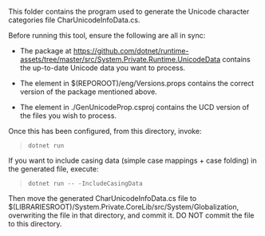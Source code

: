 This folder contains the program used to generate the Unicode character categories file CharUnicodeInfoData.cs.

Before running this tool, ensure the following are all in sync:

 - The package at https://github.com/dotnet/runtime-assets/tree/master/src/System.Private.Runtime.UnicodeData contains
   the up-to-date Unicode data you want to process.

 - The <SystemPrivateRuntimeUnicodeDataVersion> element in $(REPOROOT)/eng/Versions.props contains the correct version
   of the package mentioned above.

 - The <UnicodeUcdVersion> element in ./GenUnicodeProp.csproj contains the UCD version of the files you wish to process.

Once this has been configured, from this directory, invoke:

> `dotnet run`

If you want to include casing data (simple case mappings + case folding) in the generated file, execute:

> `dotnet run -- -IncludeCasingData`

Then move the generated CharUnicodeInfoData.cs file to $(LIBRARIESROOT)/System.Private.CoreLib/src/System/Globalization,
overwriting the file in that directory, and commit it. DO NOT commit the file to this directory.
